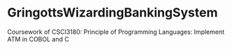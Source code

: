 # GringottsWizardingBankingSystem
Coursework of CSCI3180: Principle of Programming Languages: Implement ATM in COBOL and C
